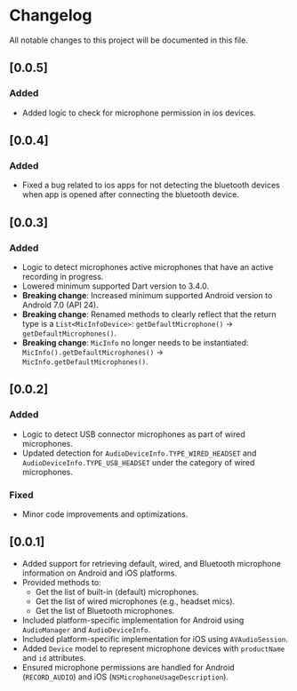 # Changelog

All notable changes to this project will be documented in this file.

## [0.0.5]
### Added
- Added logic to check for microphone permission in ios devices.

## [0.0.4]
### Added
- Fixed a bug related to ios apps for not detecting the bluetooth devices when app is opened after connecting the bluetooth device.

## [0.0.3]
### Added
- Logic to detect microphones active microphones that have an active recording in progress.
- Lowered minimum supported Dart version to 3.4.0.
- **Breaking change**: Increased minimum supported Android version to Android 7.0 (API 24).
- **Breaking change**: Renamed methods to clearly reflect that the return type is a `List<MicInfoDevice>`: `getDefaultMicrophone()` -> `getDefaultMicrophones()`.
- **Breaking change**: `MicInfo` no longer needs to be instantiated: `MicInfo().getDefaultMicrophones()` -> `MicInfo.getDefaultMicrophones()`.

## [0.0.2]
### Added
- Logic to detect USB connector microphones as part of wired microphones.
- Updated detection for `AudioDeviceInfo.TYPE_WIRED_HEADSET` and `AudioDeviceInfo.TYPE_USB_HEADSET` under the category of wired microphones.

### Fixed
- Minor code improvements and optimizations.

## [0.0.1]
- Added support for retrieving default, wired, and Bluetooth microphone information on Android and iOS platforms.
- Provided methods to:
    - Get the list of built-in (default) microphones.
    - Get the list of wired microphones (e.g., headset mics).
    - Get the list of Bluetooth microphones.
- Included platform-specific implementation for Android using `AudioManager` and `AudioDeviceInfo`.
- Included platform-specific implementation for iOS using `AVAudioSession`.
- Added `Device` model to represent microphone devices with `productName` and `id` attributes.
- Ensured microphone permissions are handled for Android (`RECORD_AUDIO`) and iOS (`NSMicrophoneUsageDescription`).
